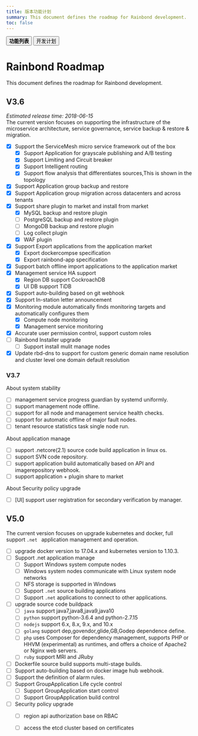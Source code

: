 ```yaml
---
title: 版本功能计划
summary: This document defines the roadmap for Rainbond development.
toc: false
---
```

<div class="filters filters-big clearfix">
    <a href="edition.html"><button class="filter-button"><strong>功能列表</strong></button></a>
    <a href="roadmap.html"><button class="filter-button current">开发计划</button></a>
</div>

# Rainbond Roadmap
This document defines the roadmap for Rainbond development.

## V3.6
*Estimated release time: 2018-06-15*   
The current version focuses on supporting the infrastructure of the microservice architecture, service governance, service backup & restore & migration.

- [x] Support the ServiceMesh micro service framework out of the box
    - [x] Support Application for grayscale publishing and A/B testing
    - [x] Support Limiting and Circuit breaker
    - [x] Support Intelligent routing
    - [x] Support flow analysis that differentiates sources,This is shown in the topology
- [x] Support Application group backup and restore
- [x] Support Application group migration across datacenters and across tenants
- [x] Support share plugin to market and install from market
    - [x] MySQL backup and restore plugin
    - [ ] PostgreSQL backup and restore plugin
    - [ ] MongoDB backup and restore plugin
    - [ ] Log collect plugin  
    - [x] WAF plugin
- [x] Support Export applications from the application market
    - [x] Export dockercompse specification
    - [x] Export rainbond-app specification
- [x] Support batch offline import applications to the application market    
- [x] Management service HA support
    - [x] Region DB support CockroachDB
    - [x] UI DB support TiDB
- [x] Support auto-building based on git webhook  
- [x] Support In-station letter announcement
- [x] Monitoring module automatically finds monitoring targets and automatically configures them
    - [x] Compute node monitoring
    - [x] Management service monitoring
- [x] Accurate user permission control, support custom roles
- [ ] Rainbond Installer upgrade
  - [ ] Support install mulit manage nodes
- [x] Update rbd-dns to support for custom generic domain name resolution and cluster level one domain default resolution

### V3.7
About system stability

- [ ] management service progress guardian by systemd uniformly.
- [ ] support management node offline.
- [ ] support for all node and management service health checks.
- [ ] support for automatic offline of major fault nodes.
- [ ] tenant resource statistics task single node run.

About application manage

- [ ] support .netcore(2.1) source code build application in linux os.
- [ ] support SVN code repository.
- [ ] support application build automatically based on API and imagerepository webhook.
- [ ] support application + plugin share to market

About Security policy upgrade

- [ ] [UI] support user registration for secondary verification by manager.

## V5.0
The current version focuses on upgrade kubernetes and docker,  full support `.net ` application management and operation.

- [ ] upgrade docker version to 17.04.x and kubernetes version to 1.10.3.
- [ ] Support .net application manage
    - [ ] Support Windows system compute nodes
    - [ ] Windows system nodes communicate with Linux system node networks
    - [ ] NFS storage is supported in Windows
    - [ ] Support `.net` source building applications
    - [ ] Support `.net` applications to connect to other applications.
- [ ] upgrade source code buildpack
    - [ ] `java` support java7,java8,java9,java10
    - [ ] `python` support python-3.6.4 and python-2.7.15
    - [ ] `nodejs` support 6.x, 8.x, 9.x, and 10.x
    - [ ] `golang` support dep,govendor,glide,GB,Godep dependence define.
    - [ ] `php` uses Composer for dependency management, supports PHP or HHVM (experimental) as runtimes, and offers a choice of Apache2 or Nginx web servers.
    - [ ] `ruby` support MRI and JRuby
- [ ] Dockerfile source build supports multi-stage builds.  
- [ ] Support auto-building based on docker image hub webhook.
- [ ] Support the definition of alarm rules.
- [ ] Support GroupApplication Life cycle control
    - [ ] Support GroupApplication start control
    - [ ] Support GroupApplication build control
- [ ] Security policy upgrade
    - [ ] region api authorization base on RBAC
    - [ ] access the etcd cluster based on certificates
    
